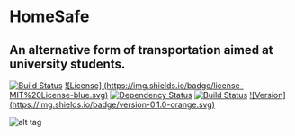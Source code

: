 # HomeSafe

## An alternative form of transportation aimed at university students.

[![Build Status](https://img.shields.io/travis/therealAJ/HomeSafe/master.svg)](https://travis-ci.org/therealAJ/HomeSafe)
[![License] (https://img.shields.io/badge/license-MIT%20License-blue.svg)]()
[![Dependency Status](https://img.shields.io/david/therealAJ/HomeSafe.svg)](https://david-dm.org/therealAJ/HomeSafe)
[![Build Status](https://img.shields.io/github/stars/therealAJ/HomeSafe.svg)](https://github.com/therealAJ/HomeSafe)
[![Version] (https://img.shields.io/badge/version-0.1.0-orange.svg)]()

![alt tag](https://raw.githubusercontent.com/therealAJ/HomeSafe/master/public/app/img/readme.png)


